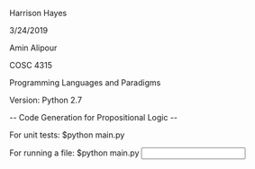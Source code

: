 Harrison Hayes

3/24/2019

Amin Alipour

COSC 4315

Programming Languages and Paradigms


Version: Python 2.7

-- Code Generation for Propositional Logic --


For unit tests:
    $python main.py


For running a file:
    $python main.py <input file>
